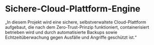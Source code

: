 # Sichere-Cloud-Plattform-Engine
„In diesem Projekt wird eine sichere, selbstverwaltete Cloud-Plattform aufgebaut, die nach dem Zero-Trust-Prinzip funktioniert, containerisiert betrieben wird und durch automatisierte Backups sowie Echtzeitüberwachung gegen Ausfälle und Angriffe geschützt ist.“
